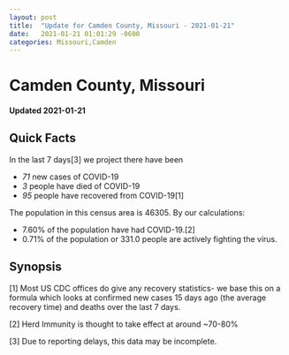 ```yaml
---
layout: post
title:  "Update for Camden County, Missouri - 2021-01-21"
date:   2021-01-21 01:01:29 -0600
categories: Missouri,Camden
---
```


# Camden County, Missouri
#### Updated 2021-01-21

## Quick Facts

In the last 7 days[3] we project there have been
- *71* new cases of COVID-19
- *3* people have died of COVID-19
- *95* people have recovered from COVID-19[1]

The population in this census area is 46305. By our calculations:
- 7.60% of the population have had COVID-19.[2]
- 0.71% of the population or 331.0 people are actively fighting the virus.

## Synopsis




[1] Most US CDC offices do give any recovery statistics- we base this on a formula which looks at confirmed new cases
15 days ago (the average recovery time) and deaths over the last 7 days.

[2] Herd Immunity is thought to take effect at around ~70-80%

[3] Due to reporting delays, this data may be incomplete.
 
    